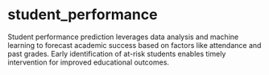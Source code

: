 # student_performance
Student performance prediction leverages data analysis and machine learning to forecast academic success based on factors like attendance and past grades. Early identification of at-risk students enables timely intervention for improved educational outcomes.
